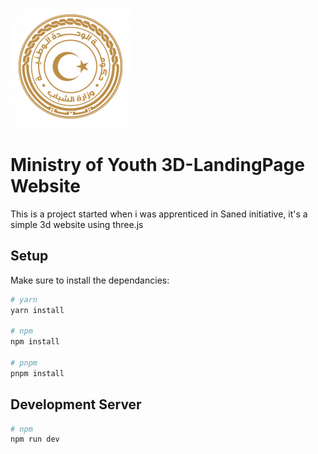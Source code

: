 ![ Ministry of Youth Logo](/static/assets/logo.png)
# Ministry of Youth 3D-LandingPage Website


This is a project started when i was apprenticed in Saned initiative, it's a simple 3d website using three.js

## Setup

Make sure to install the dependancies:

````bash
# yarn
yarn install

# npm
npm install

# pnpm
pnpm install
````

## Development Server
````bash
# npm
npm run dev
````